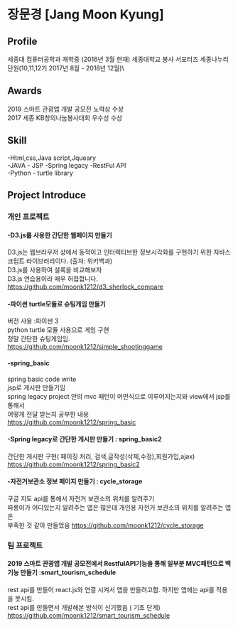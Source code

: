 # 장문경 [Jang Moon Kyung]
## Profile
세종대 컴퓨터공학과 재학중 (2016년 3월 현재) 
세종대학교 봉사 서포터즈 세종나누리 단원(10,11,12기 2017년 8월 - 2018년 12월)\

## Awards
2019 스마트 관광앱 개발 공모전 노력상 수상 \
2017 세종 KB창의나눔봉사대회 우수상 수상

## Skill 
-Html,css,Java script,Jqueary\
-JAVA - JSP -Spring legacy -RestFul API\
-Python - turtle library


## Project Introduce
### 개인 프로젝트
#### -D3.js를 사용한 간단한 웹페이지 만들기 
D3.js는 웹브라우저 상에서 동적이고 인터렉티브한 정보시각화를 구현하기 위한 자바스크립트 라이브러리이다. (출처: 위키백과)\
D3.js를 사용하여 셜록을 비교해보자\
D3.js 연습용이라 매우 허접합니다.\
https://github.com/moonk1212/d3_sherlock_compare

#### -파이썬 turtle모듈로 슈팅게임 만들기
버전 사용 :파이썬 3\
python turtle 모듈 사용으로 게임 구현\
정말 간단한 슈팅게임임.\
https://github.com/moonk1212/simple_shootinggame
#### -spring_basic
spring basic code write\
jsp로 게시판 만들기임\
spring legacy project 안의 mvc 패턴이 어떤식으로 이루어지는지와 view에서 jsp를 통해서\
어떻게 전달 받는지 공부한 내용\
https://github.com/moonk1212/spring_basic

#### -Spring legacy로 간단한 게시판 만들기 : spring_basic2
간단한 게시판 구현( 페이징 처리, 검색,글작성(삭제,수정),회원가입,ajax)\
https://github.com/moonk1212/spring_basic2

#### -자전거보관소 정보 페이지 만들기 :  cycle_storage
구글 지도 api를 통해서 자전거 보관소의 위치를 알려주기\
따릉이가 어디있는지 알려주는 앱은 많은데 개인용 자전거 보관소의 위치를 알려주는 앱은 \
부족한 것 같아 만들었음
https://github.com/moonk1212/cycle_storage

### 팀 프로젝트
#### 2019 스마트 관광앱 개발 공모전에서 RestfulAPI기능을 통해 일부분 MVC패턴으로 백기능 만들기 :smart_tourism_schedule
rest api를 만들어 react.js와 연결 시켜서 앱을 만들려고함. 하지만 앱에는 api를 적용을 못시킴.\
rest api를 만들면서 개발해본 방식이 신기했음 ( 기초 단계)\
https://github.com/moonk1212/smart_tourism_schedule
